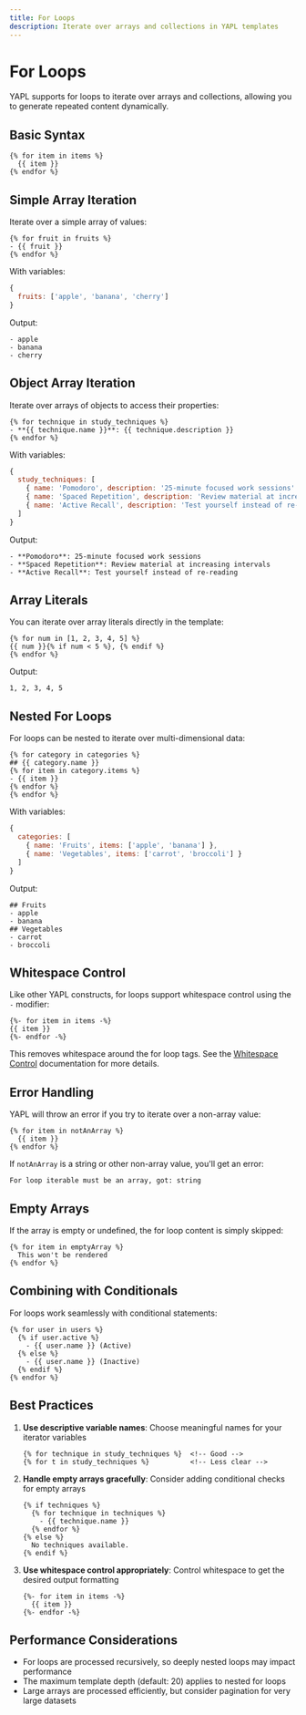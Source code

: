 ```yaml
---
title: For Loops
description: Iterate over arrays and collections in YAPL templates
---
```


# For Loops

YAPL supports for loops to iterate over arrays and collections, allowing you to generate repeated content dynamically.

## Basic Syntax

```yapl
{% for item in items %}
  {{ item }}
{% endfor %}
```

## Simple Array Iteration

Iterate over a simple array of values:

```yapl
{% for fruit in fruits %}
- {{ fruit }}
{% endfor %}
```

With variables:
```javascript
{
  fruits: ['apple', 'banana', 'cherry']
}
```

Output:
```
- apple
- banana
- cherry
```

## Object Array Iteration

Iterate over arrays of objects to access their properties:

```yapl
{% for technique in study_techniques %}
- **{{ technique.name }}**: {{ technique.description }}
{% endfor %}
```

With variables:
```javascript
{
  study_techniques: [
    { name: 'Pomodoro', description: '25-minute focused work sessions' },
    { name: 'Spaced Repetition', description: 'Review material at increasing intervals' },
    { name: 'Active Recall', description: 'Test yourself instead of re-reading' }
  ]
}
```

Output:
```
- **Pomodoro**: 25-minute focused work sessions
- **Spaced Repetition**: Review material at increasing intervals
- **Active Recall**: Test yourself instead of re-reading
```

## Array Literals

You can iterate over array literals directly in the template:

```yapl
{% for num in [1, 2, 3, 4, 5] %}
{{ num }}{% if num < 5 %}, {% endif %}
{% endfor %}
```

Output:
```
1, 2, 3, 4, 5
```

## Nested For Loops

For loops can be nested to iterate over multi-dimensional data:

```yapl
{% for category in categories %}
## {{ category.name }}
{% for item in category.items %}
- {{ item }}
{% endfor %}
{% endfor %}
```

With variables:
```javascript
{
  categories: [
    { name: 'Fruits', items: ['apple', 'banana'] },
    { name: 'Vegetables', items: ['carrot', 'broccoli'] }
  ]
}
```

Output:
```
## Fruits
- apple
- banana
## Vegetables
- carrot
- broccoli
```

## Whitespace Control

Like other YAPL constructs, for loops support whitespace control using the `-` modifier:

```yapl
{%- for item in items -%}
{{ item }}
{%- endfor -%}
```

This removes whitespace around the for loop tags. See the [Whitespace Control](/features/whitespace) documentation for more details.

## Error Handling

YAPL will throw an error if you try to iterate over a non-array value:

```yapl
{% for item in notAnArray %}
  {{ item }}
{% endfor %}
```

If `notAnArray` is a string or other non-array value, you'll get an error:
```
For loop iterable must be an array, got: string
```

## Empty Arrays

If the array is empty or undefined, the for loop content is simply skipped:

```yapl
{% for item in emptyArray %}
  This won't be rendered
{% endfor %}
```

## Combining with Conditionals

For loops work seamlessly with conditional statements:

```yapl
{% for user in users %}
  {% if user.active %}
    - {{ user.name }} (Active)
  {% else %}
    - {{ user.name }} (Inactive)
  {% endif %}
{% endfor %}
```

## Best Practices

1. **Use descriptive variable names**: Choose meaningful names for your iterator variables
   ```yapl
   {% for technique in study_techniques %}  <!-- Good -->
   {% for t in study_techniques %}          <!-- Less clear -->
   ```

2. **Handle empty arrays gracefully**: Consider adding conditional checks for empty arrays
   ```yapl
   {% if techniques %}
     {% for technique in techniques %}
       - {{ technique.name }}
     {% endfor %}
   {% else %}
     No techniques available.
   {% endif %}
   ```

3. **Use whitespace control appropriately**: Control whitespace to get the desired output formatting
   ```yapl
   {%- for item in items -%}
     {{ item }}
   {%- endfor -%}
   ```

## Performance Considerations

- For loops are processed recursively, so deeply nested loops may impact performance
- The maximum template depth (default: 20) applies to nested for loops
- Large arrays are processed efficiently, but consider pagination for very large datasets